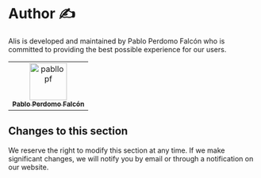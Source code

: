 # Author ✍️

Alis is developed and maintained by Pablo Perdomo Falcón who is committed to providing the best possible experience for our users. 

<!-- readme: pabllopf -start -->
<table>
<tr>
    <td align="center">
        <a href="https://github.com/pabllopf">
            <img src="https://avatars.githubusercontent.com/u/48176121?v=4" width="75;" alt="pabllopf"/>
            <br />
            <sub><b>Pablo Perdomo Falcón</b></sub>
        </a>
    </td></tr>
</table>
<!-- readme: pabllopf -end -->

## Changes to this section

We reserve the right to modify this section at any time. If we make significant changes, we will notify you by email or through a notification on our website.
